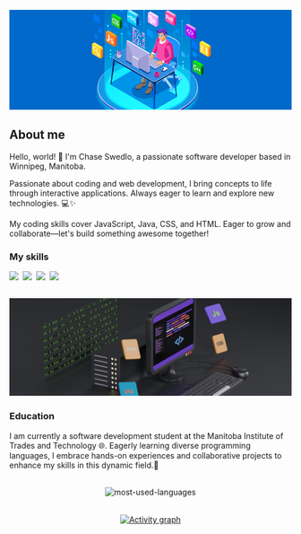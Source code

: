 ![](./assets/bg.png)

## About me

Hello, world! 👋 I'm Chase Swedlo, a passionate software developer based in Winnipeg, Manitoba.

Passionate about coding and web development, I bring concepts to life through interactive applications. Always eager to learn and explore new technologies. 💻✨

My coding skills cover JavaScript, Java, CSS, and HTML. Eager to grow and collaborate—let's build something awesome together! 

### My skills
<p>
  <img src="https://img.shields.io/badge/code-JAVASCRIPT-informational?style=for-the-badge&logo=javascript&logoColor=318ce7&color=0169ca")/>&nbsp;
  <img src="https://img.shields.io/badge/code-java-informational?style=for-the-badge&logo=coffeescript&logoColor=0169ca&color=318ce7")/>&nbsp;
  <img src="https://img.shields.io/badge/web-html-informational?style=for-the-badge&logo=html5&logoColor=318ce7&color=0169ca")/>&nbsp;
  <img src="https://img.shields.io/badge/web-css-informational?style=for-the-badge&logo=css3&logoColor=318ce7&color=0169ca")/>&nbsp;
</p>

##

![](./assets/bg2.png)

### Education
I am currently a software development student at the Manitoba Institute of Trades and Technology 🌐. Eagerly learning diverse programming languages, I embrace hands-on experiences and collaborative projects to enhance my skills in this dynamic field.🚀

##

<div align="center">
<img align="center" src="https://github-readme-stats.vercel.app/api/top-langs/?username=ChaseSwedlo&theme=tokyonight&layout=donut&show_icons=true&langs_count=4" alt="most-used-languages"/>

######
[![Activity graph](https://github-readme-activity-graph.vercel.app/graph?username=ChaseSwedlo&theme=tokyo-night&&height=300&&radius=8&&custom_title=My%20Activity%20Graph)](https://github.com/ashutosh00710/github-readme-activity-graph)

</div>